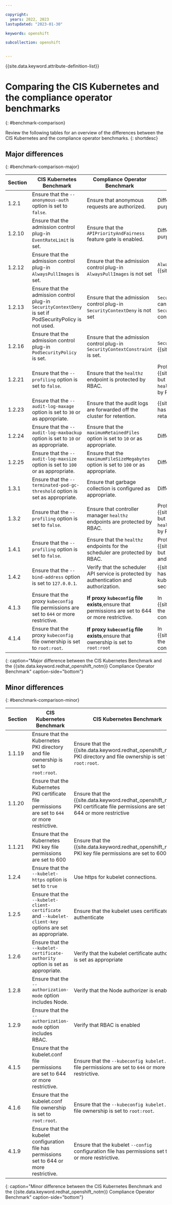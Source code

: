 ```yaml
---

copyright: 
  years: 2022, 2023
lastupdated: "2023-01-30"

keywords: openshift

subcollection: openshift


---
```


{{site.data.keyword.attribute-definition-list}}





# Comparing the CIS Kubernetes and the compliance operator benchmarks
{: #benchmark-comparison}

Review the following tables for an overview of the differences between the CIS Kubernetes and the compliance operator benchmarks.
{: shortdesc}

## Major differences
{: #benchmark-comparison-major}

| Section | CIS Kubernetes Benchmark| Compliance Operator Benchmark| Description |
| ---| --- | --- | --- |
| 1.2.1 | Ensure that the `--anonymous-auth` option is set to `false`. | Ensure that anonymous requests are authorized. | Different approaches to achieve the same purpose. |
| 1.2.10 | Ensure that the admission control plug-in `EventRateLimit` is set. | Ensure that the `APIPriorityAndFairness` feature gate is enabled. | Different approaches to achieve the same purpose.|
| 1.2.12 | Ensure that the admission control plug-in `AlwaysPullImages` is set. | Ensure that the admission control plug-in `AlwaysPullImages` is not set | `AlwaysPullImages` causes error on {{site.data.keyword.redhat_openshift_notm}}. |
| 1.2.13 | Ensure that the admission control plug-in `SecurityContextDeny` is set if PodSecurityPolicy is not used. | Ensure that the admission control plug-in `SecurityContextDeny` is not set | `SecurityContextDeny` admission controller can't be enabled as it conflicts with the `SecurityContextConstraint` admission controller. |
| 1.2.16 | Ensure that the admission control plug-in `PodSecurityPolicy` is set. | Ensure that the admission control plug-in `SecurityContextConstraint` is set. | `SecurityContextConstraint` is unique to {{site.data.keyword.redhat_openshift_notm}} |
| 1.2.21 | Ensure that the `--profiling` option is set to `false`. | Ensure that the `healthz` endpoint is protected by RBAC. | Profiling is enabled by default in {{site.data.keyword.redhat_openshift_notm}}, but the profiling data is sent through the `healthz` port and the port must be protected by RBAC. |
| 1.2.23 | Ensure that the `--audit-log-maxage` option is set to `30` or as appropriate. | Ensure that the audit logs are forwarded off the cluster for retention. | {{site.data.keyword.redhat_openshift_notm}} has an operator for logging instead of retaining logs in the cluster. |
| 1.2.24 | Ensure that the `--audit-log-maxbackup` option is set to `10` or as appropriate. | Ensure that the `maximumRetainedFiles` option is set to `10` or as appropriate. | Different parameter names. |
| 1.2.25 | Ensure that the `--audit-log-maxsize` option is set to `100` or as appropriate. | Ensure that the `maximumFileSizeMegabytes` option is set to `100` or as appropriate. | Different parameter names. |
| 1.3.1 | Ensure that the `--terminated-pod-gc-threshold` option is set as appropriate. | Ensure that garbage collection is configured as appropriate. | Different parameter names. |
| 1.3.2 | Ensure that the `--profiling` option is set to `false`. | Ensure that controller manager `healthz` endpoints are protected by RBAC. | Profiling is enabled by default in {{site.data.keyword.redhat_openshift_notm}}, but the profiling data is sent through the  `healthz` port and the port must be protected by RBAC. |
| 1.4.1 | Ensure that the `--profiling` option is set to `false`. | Ensure that the `healthz` endpoints for the scheduler are protected by RBAC. | Profiling is enabled by default in {{site.data.keyword.redhat_openshift_notm}}, but the profiling data is sent via `healthz` port and the port must be protected by RBAC. |
| 1.4.2 | Ensure that the `--bind-address` option is set to `127.0.0.1`. | Verify that the scheduler API service is protected by authentication and authorization. | {{site.data.keyword.redhat_openshift_notm}} has different operator than vanilla kubernetes, and configuration for its security differs |
| 4.1.3 | Ensure that the proxy `kubeconfig` file permissions are set to `644` or more restrictive. | **If proxy `kubeconfig` file exists**,ensure that permissions are set to 644 or more restrictive. | In {{site.data.keyword.redhat_openshift_notm}}, the file is automatically created by `sdn` controller in a secure manner. |
| 4.1.4 | Ensure that the proxy `kubeconfig` file ownership is set to `root:root`. | **If proxy `kubeconfig` file exists**,ensure that ownership is set to `root:root` | In {{site.data.keyword.redhat_openshift_notm}}, the file is automatically created by `sdn` controller in a secure manner. |
{: caption="Major difference between the CIS Kubernetes Benchmark and the {{site.data.keyword.redhat_openshift_notm}} Compliance Operator Benchmark" caption-side="bottom"}

## Minor differences
{: #benchmark-comparison-minor}

| Section | CIS Kubernetes Benchmark| CIS Kubernetes Benchmark| Description |
| ---| --- | --- | --- |
| 1.1.19 | Ensure that the Kubernetes PKI directory and file ownership is set to `root:root`. | Ensure that the {{site.data.keyword.redhat_openshift_notm}} PKI directory and file ownership is set to `root:root`. | Kubernetes > {{site.data.keyword.redhat_openshift_notm}} |
| 1.1.20 | Ensure that the Kubernetes PKI certificate file permissions are set to `644` or more restrictive. | Ensure that the {{site.data.keyword.redhat_openshift_notm}} PKI certificate file permissions are set to 644 or more restrictive | Kubernetes > {{site.data.keyword.redhat_openshift_notm}} |
| 1.1.21 | Ensure that the Kubernetes PKI key file permissions are set to 600 | Ensure that the {{site.data.keyword.redhat_openshift_notm}} PKI key file permissions are set to 600 | Kubernetes > {{site.data.keyword.redhat_openshift_notm}} |
| 1.2.4 | Ensure that the `--kubelet-https` option is set to `true` | Use https for kubelet connections. | No option specified for {{site.data.keyword.redhat_openshift_notm}}. |
| 1.2.5 | Ensure that the `--kubelet-client-certificate` and `--kubelet-client-key` options are set as appropriate. | Ensure that the kubelet uses certificates to authenticate | No option specified for {{site.data.keyword.redhat_openshift_notm}}. |
| 1.2.6 | Ensure that the `--kubelet-certificate-authority` option is set as appropriate. | Verify that the kubelet certificate authority is set as appropriate | No option specified for {{site.data.keyword.redhat_openshift_notm}}. |
| 1.2.8 | Ensure that the `--authorization-mode` option includes Node. | Verify that the Node authorizer is enabled | No option specified for {{site.data.keyword.redhat_openshift_notm}}. |
| 1.2.9 | Ensure that the `--authorization-mode` option includes RBAC. | Verify that RBAC is enabled | No option specified for {{site.data.keyword.redhat_openshift_notm}}. |
| 4.1.5 | Ensure that the kubelet.conf file permissions are set to 644 or more restrictive. | Ensure that the `--kubeconfig kubelet.conf` file permissions are set to `644` or more restrictive. | Different wording for the same approach. |
| 4.1.6 | Ensure that the kubelet.conf file ownership is set to `root:root`. | Ensure that the `--kubeconfig kubelet.conf` file ownership is set to `root:root`. | Different wording for the same approach. |
| 4.1.9 | Ensure that the kubelet configuration file has permissions set to 644 or more restrictive. | Ensure that the kubelet `--config` configuration file has permissions set to `644` or more restrictive. | Different wording for the same approach. |
{: caption="Minor difference between the CIS Kubernetes Benchmark and the {{site.data.keyword.redhat_openshift_notm}} Compliance Operator Benchmark" caption-side="bottom"}
